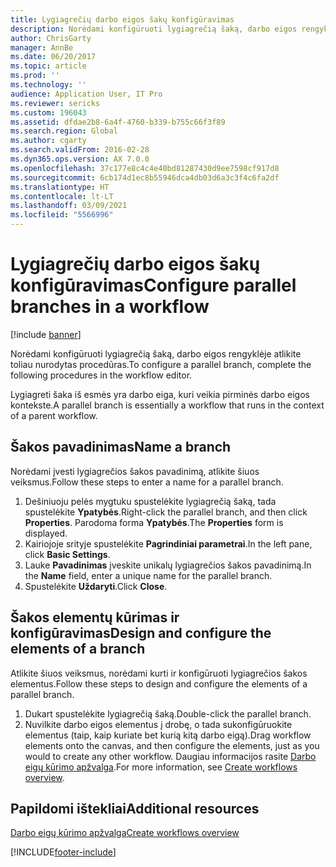 ```yaml
---
title: Lygiagrečių darbo eigos šakų konfigūravimas
description: Norėdami konfigūruoti lygiagrečią šaką, darbo eigos rengyklėje atlikite toliau nurodytas procedūras.
author: ChrisGarty
manager: AnnBe
ms.date: 06/20/2017
ms.topic: article
ms.prod: ''
ms.technology: ''
audience: Application User, IT Pro
ms.reviewer: sericks
ms.custom: 196043
ms.assetid: dfdae2b8-6a4f-4760-b339-b755c66f3f89
ms.search.region: Global
ms.author: cgarty
ms.search.validFrom: 2016-02-28
ms.dyn365.ops.version: AX 7.0.0
ms.openlocfilehash: 37c177e8c4c4e40bd81287430d9ee7598cf917d8
ms.sourcegitcommit: 6cb174d1ec8b55946dca4db03d6a3c3f4c6fa2df
ms.translationtype: HT
ms.contentlocale: lt-LT
ms.lasthandoff: 03/09/2021
ms.locfileid: "5566996"
---
```

# <a name="configure-parallel-branches-in-a-workflow"></a><span data-ttu-id="6f9c7-103">Lygiagrečių darbo eigos šakų konfigūravimas</span><span class="sxs-lookup"><span data-stu-id="6f9c7-103">Configure parallel branches in a workflow</span></span>

[!include [banner](../includes/banner.md)]

<span data-ttu-id="6f9c7-104">Norėdami konfigūruoti lygiagrečią šaką, darbo eigos rengyklėje atlikite toliau nurodytas procedūras.</span><span class="sxs-lookup"><span data-stu-id="6f9c7-104">To configure a parallel branch, complete the following procedures in the workflow editor.</span></span>

<span data-ttu-id="6f9c7-105">Lygiagreti šaka iš esmės yra darbo eiga, kuri veikia pirminės darbo eigos kontekste.</span><span class="sxs-lookup"><span data-stu-id="6f9c7-105">A parallel branch is essentially a workflow that runs in the context of a parent workflow.</span></span>

## <a name="name-a-branch"></a><span data-ttu-id="6f9c7-106">Šakos pavadinimas</span><span class="sxs-lookup"><span data-stu-id="6f9c7-106">Name a branch</span></span>

<span data-ttu-id="6f9c7-107">Norėdami įvesti lygiagrečios šakos pavadinimą, atlikite šiuos veiksmus.</span><span class="sxs-lookup"><span data-stu-id="6f9c7-107">Follow these steps to enter a name for a parallel branch.</span></span>

1. <span data-ttu-id="6f9c7-108">Dešiniuoju pelės mygtuku spustelėkite lygiagrečią šaką, tada spustelėkite **Ypatybės**.</span><span class="sxs-lookup"><span data-stu-id="6f9c7-108">Right-click the parallel branch, and then click **Properties**.</span></span> <span data-ttu-id="6f9c7-109">Parodoma forma **Ypatybės**.</span><span class="sxs-lookup"><span data-stu-id="6f9c7-109">The **Properties** form is displayed.</span></span>
2. <span data-ttu-id="6f9c7-110">Kairiojoje srityje spustelėkite **Pagrindiniai parametrai**.</span><span class="sxs-lookup"><span data-stu-id="6f9c7-110">In the left pane, click **Basic Settings**.</span></span>
3. <span data-ttu-id="6f9c7-111">Lauke **Pavadinimas** įveskite unikalų lygiagrečios šakos pavadinimą.</span><span class="sxs-lookup"><span data-stu-id="6f9c7-111">In the **Name** field, enter a unique name for the parallel branch.</span></span>
4. <span data-ttu-id="6f9c7-112">Spustelėkite **Uždaryti**.</span><span class="sxs-lookup"><span data-stu-id="6f9c7-112">Click **Close**.</span></span>

## <a name="design-and-configure-the-elements-of-a-branch"></a><span data-ttu-id="6f9c7-113">Šakos elementų kūrimas ir konfigūravimas</span><span class="sxs-lookup"><span data-stu-id="6f9c7-113">Design and configure the elements of a branch</span></span>

<span data-ttu-id="6f9c7-114">Atlikite šiuos veiksmus, norėdami kurti ir konfigūruoti lygiagrečios šakos elementus.</span><span class="sxs-lookup"><span data-stu-id="6f9c7-114">Follow these steps to design and configure the elements of a parallel branch.</span></span>

1. <span data-ttu-id="6f9c7-115">Dukart spustelėkite lygiagrečią šaką.</span><span class="sxs-lookup"><span data-stu-id="6f9c7-115">Double-click the parallel branch.</span></span>
2. <span data-ttu-id="6f9c7-116">Nuvilkite darbo eigos elementus į drobę, o tada sukonfigūruokite elementus (taip, kaip kuriate bet kurią kitą darbo eigą).</span><span class="sxs-lookup"><span data-stu-id="6f9c7-116">Drag workflow elements onto the canvas, and then configure the elements, just as you would to create any other workflow.</span></span> <span data-ttu-id="6f9c7-117">Daugiau informacijos rasite [Darbo eigų kūrimo apžvalga](create-workflow.md).</span><span class="sxs-lookup"><span data-stu-id="6f9c7-117">For more information, see [Create workflows overview](create-workflow.md).</span></span>

## <a name="additional-resources"></a><span data-ttu-id="6f9c7-118">Papildomi ištekliai</span><span class="sxs-lookup"><span data-stu-id="6f9c7-118">Additional resources</span></span>

[<span data-ttu-id="6f9c7-119">Darbo eigų kūrimo apžvalga</span><span class="sxs-lookup"><span data-stu-id="6f9c7-119">Create workflows overview</span></span>](create-workflow.md)


[!INCLUDE[footer-include](../../../includes/footer-banner.md)]